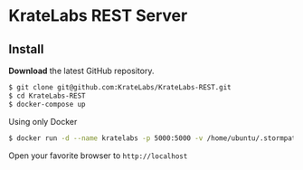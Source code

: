 # KrateLabs REST Server

## Install

**Download** the latest GitHub repository.

```bash
$ git clone git@github.com:KrateLabs/KrateLabs-REST.git
$ cd KrateLabs-REST
$ docker-compose up
```

Using only Docker

```bash
$ docker run -d --name kratelabs -p 5000:5000 -v /home/ubuntu/.stormpath/:/root/.stormpath/ kratelabs
```

Open your favorite browser to `http://localhost`
